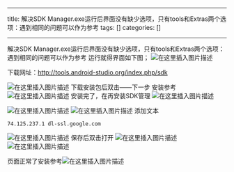 
--- 
title:  解决SDK Manager.exe运行后界面没有缺少选项，只有tools和Extras两个选项：遇到相同的问题可以作为参考 
tags: []
categories: [] 

---
解决SDK Manager.exe运行后界面没有缺少选项，只有tools和Extras两个选项：遇到相同的问题可以作为参考 运行就得界面如下图； <img src="https://img-blog.csdnimg.cn/c35370660d1743de8e5ae73e59921cc9.png" alt="在这里插入图片描述">

下载网址：http://tools.android-studio.org/index.php/sdk

<img src="https://img-blog.csdnimg.cn/e7ab064268c34c96a7b5c8b62f87501a.png" alt="在这里插入图片描述"> 下载安装包后双击——下一步 安装参考 <img src="https://img-blog.csdnimg.cn/5e73e80af4e949ac84c641af08e42a86.png" alt="在这里插入图片描述"> 安装完了，在再安装SDK管理 <img src="https://img-blog.csdnimg.cn/6aadc6acdca643c4bb7c478f5cb7eb1e.png" alt="在这里插入图片描述">

<img src="https://img-blog.csdnimg.cn/208adece76844d849b280c7e6328704b.png" alt="在这里插入图片描述"> <img src="https://img-blog.csdnimg.cn/7362d0c975794883809a7a602cc409fe.png" alt="在这里插入图片描述"> 添加文本

```
74.125.237.1 dl-ssl.google.com

```

<img src="https://img-blog.csdnimg.cn/a7780acbb9b94a459bb8b1a499f1b2e5.png" alt="在这里插入图片描述"> 保存后双击打开 <img src="https://img-blog.csdnimg.cn/a9b254fb260240859fd6e6f76218befb.png" alt="在这里插入图片描述"> <img src="https://img-blog.csdnimg.cn/e375165a1c6a401f90fc91a5668a9c62.png" alt="在这里插入图片描述">

页面正常了安装参考<img src="https://img-blog.csdnimg.cn/341d6c3fe84a41059e52730502b1ae73.png" alt="在这里插入图片描述">
